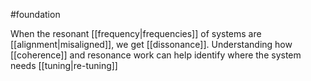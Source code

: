 #foundation 

When the resonant [[frequency|frequencies]] of systems are [[alignment|misaligned]], we get [[dissonance]]. Understanding how [[coherence]] and resonance work can help identify where the system needs [[tuning|re-tuning]]
